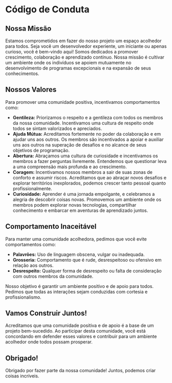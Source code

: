 # Código de Conduta

## Nossa Missão

Estamos comprometidos em fazer do nosso projeto um espaço acolhedor para todos. Seja você um desenvolvedor experiente, um iniciante ou apenas curioso, você é bem-vindo aqui! Somos dedicados a promover crescimento, colaboração e aprendizado contínuo. Nossa missão é cultivar um ambiente onde os indivíduos se apoiem mutuamente no desenvolvimento de programas excepcionais e na expansão de seus conhecimentos.

## Nossos Valores

Para promover uma comunidade positiva, incentivamos comportamentos como:

- **Gentileza:** Priorizamos o respeito e a gentileza com todos os membros da nossa comunidade. Incentivamos uma cultura de respeito onde todos se sintam valorizados e apreciados.
- **Ajuda Mútua:** Acreditamos fortemente no poder da colaboração e em ajudar uns aos outros. Os membros são incentivados a apoiar e auxiliar uns aos outros na superação de desafios e no alcance de seus objetivos de programação.
- **Abertura:** Abraçamos uma cultura de curiosidade e incentivamos os membros a fazer perguntas livremente. Entendemos que questionar leva a uma compreensão mais profunda e ao crescimento.
- **Coragem:** Incentivamos nossos membros a sair de suas zonas de conforto e assumir riscos. Acreditamos que ao abraçar novos desafios e explorar territórios inexplorados, podemos crescer tanto pessoal quanto profissionalmente.
- **Curiosidade:** Aprender é uma jornada empolgante, e celebramos a alegria de descobrir coisas novas. Promovemos um ambiente onde os membros podem explorar novas tecnologias, compartilhar conhecimento e embarcar em aventuras de aprendizado juntos.

## Comportamento Inaceitável

Para manter uma comunidade acolhedora, pedimos que você evite comportamentos como:

- **Palavrões:** Uso de linguagem obscena, vulgar ou inadequada.
- **Grosseria:** Comportamento que é rude, desrespeitoso ou ofensivo em relação aos outros.
- **Desrespeito:** Qualquer forma de desrespeito ou falta de consideração com outros membros da comunidade.

Nosso objetivo é garantir um ambiente positivo e de apoio para todos. Pedimos que todas as interações sejam conduzidas com cortesia e profissionalismo.

## Vamos Construir Juntos!

Acreditamos que uma comunidade positiva e de apoio é a base de um projeto bem-sucedido. Ao participar desta comunidade, você está concordando em defender esses valores e contribuir para um ambiente acolhedor onde todos possam prosperar.

## Obrigado!

Obrigado por fazer parte da nossa comunidade! Juntos, podemos criar coisas incríveis.